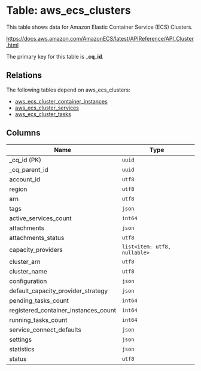 # Table: aws_ecs_clusters

This table shows data for Amazon Elastic Container Service (ECS) Clusters.

https://docs.aws.amazon.com/AmazonECS/latest/APIReference/API_Cluster.html

The primary key for this table is **_cq_id**.

## Relations

The following tables depend on aws_ecs_clusters:
  - [aws_ecs_cluster_container_instances](aws_ecs_cluster_container_instances.md)
  - [aws_ecs_cluster_services](aws_ecs_cluster_services.md)
  - [aws_ecs_cluster_tasks](aws_ecs_cluster_tasks.md)

## Columns

| Name          | Type          |
| ------------- | ------------- |
|_cq_id (PK)|`uuid`|
|_cq_parent_id|`uuid`|
|account_id|`utf8`|
|region|`utf8`|
|arn|`utf8`|
|tags|`json`|
|active_services_count|`int64`|
|attachments|`json`|
|attachments_status|`utf8`|
|capacity_providers|`list<item: utf8, nullable>`|
|cluster_arn|`utf8`|
|cluster_name|`utf8`|
|configuration|`json`|
|default_capacity_provider_strategy|`json`|
|pending_tasks_count|`int64`|
|registered_container_instances_count|`int64`|
|running_tasks_count|`int64`|
|service_connect_defaults|`json`|
|settings|`json`|
|statistics|`json`|
|status|`utf8`|